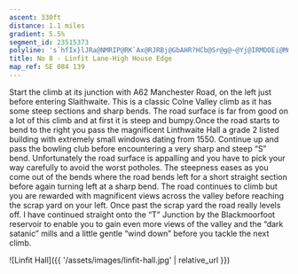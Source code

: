 ```yaml
---
ascent: 330ft
distance: 1.1 miles
gradient: 5.5%
segment_id: 23515373
polyline: 's`hfIx}lJRa@NMRIP@RK`Ax@RJRBj@GbAHR?HCb@Sr@g@~@Yj@IRMDOEi@Mm@@WJ[l@i@LE\?j@Vd@d@VAVMj@cAZ_@PMt@}@BM?QKoAE}CC_C@aCLwAl@yBJm@HaA?mBSeGCiEB}BHsCH_BZ{CLu@\kA`A}B~BaF~@qAfFsFX_@'
title: No 8 - Linfit Lane-High House Edge
map_ref: SE 084 139
---
```


Start the climb at its junction with A62 Manchester Road, on the left just before entering Slaithwaite. This is a classic Colne Valley climb as it has some steep sections and sharp bends. The road surface is far from good on a lot of this climb and at first it is steep and bumpy.Once the road starts to bend to the right you pass the magnificent Linthwaite Hall a grade 2 listed building with extremely small windows dating from 1550. Continue up and pass the bowling club before encountering a very sharp and steep “S” bend. Unfortunately the road surface is appalling and you have to pick your way carefully to avoid the worst potholes. The steepness eases as you come out of the bends where the road bends left for a short straight section before again turning left at a sharp bend. The road continues to climb but you are rewarded with magnificent views across the valley before reaching the scrap yard on your left. Once past the scrap yard the road really levels off. I have continued straight onto the “T” Junction by the Blackmoorfoot reservoir to enable you to gain even more views of the valley and the “dark satanic” mills and a little gentle “wind down” before you tackle the next climb.

![Linfit Hall]({{ '/assets/images/linfit-hall.jpg' | relative_url }})